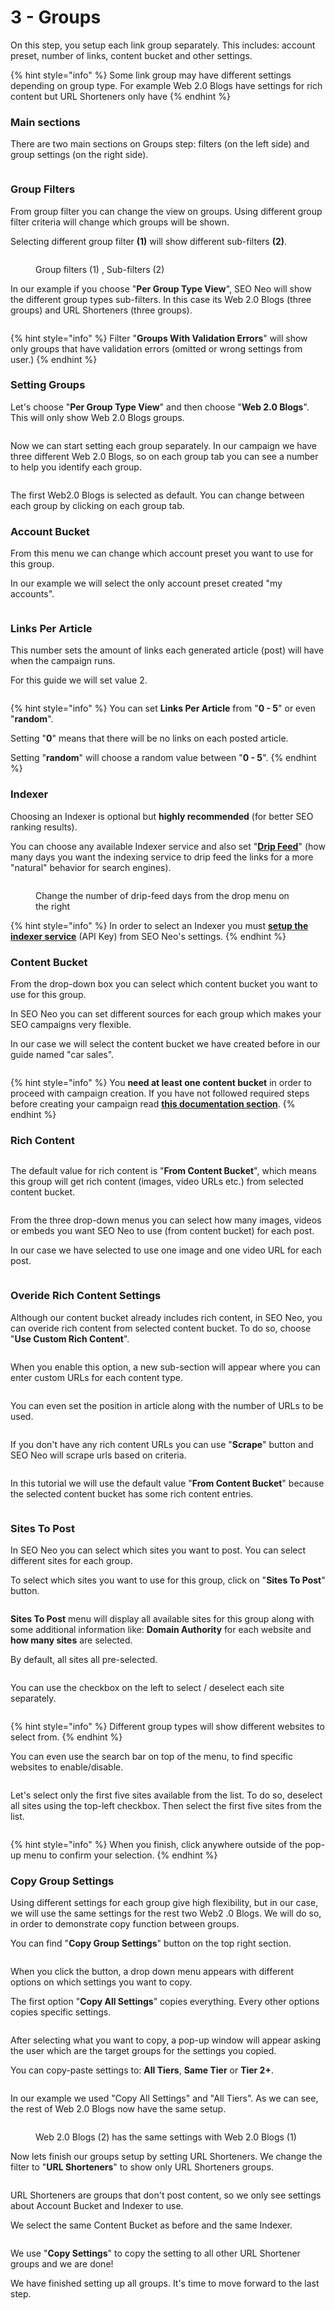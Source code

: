 # 3 - Groups

On this step, you setup each link group separately. This includes: account preset, number of links, content bucket and other settings.

{% hint style="info" %}
Some link group may have different settings depending on group type. For example Web 2.0 Blogs have settings for rich content but URL Shorteners only have&#x20;
{% endhint %}

### Main sections

There are two main sections on Groups step: filters (on the left side) and group settings (on the right side).

<figure><img src="../../../.gitbook/assets/groups.jpg" alt=""><figcaption></figcaption></figure>

### Group Filters

From group filter you can change the view on groups. Using different group filter criteria will change which groups will be shown.

Selecting different group filter **(1)** will show different sub-filters **(2)**.

<figure><img src="../../../.gitbook/assets/filter groups.jpg" alt=""><figcaption><p>Group filters (1) , Sub-filters (2)</p></figcaption></figure>

In our example if you choose "**Per Group Type View**", SEO Neo will show the different group types sub-filters. In this case its Web 2.0 Blogs (three groups) and URL Shorteners (three groups).

<figure><img src="../../../.gitbook/assets/group filters - 2.jpg" alt=""><figcaption></figcaption></figure>

{% hint style="info" %}
Filter "**Groups With Validation Errors**" will show only groups that have validation errors (omitted or wrong settings from user.)
{% endhint %}

### Setting Groups

Let's choose "**Per Group Type View**" and then choose "**Web 2.0 Blogs**". This will only show Web 2.0 Blogs groups.

<figure><img src="../../../.gitbook/assets/group filters - 3 (1).jpg" alt=""><figcaption></figcaption></figure>

Now we can start setting each group separately. In our campaign we have three different Web 2.0 Blogs, so on each group tab you can see a number to help you identify each group.

<figure><img src="../../../.gitbook/assets/group tab.jpg" alt=""><figcaption></figcaption></figure>

The first Web2.0 Blogs is selected as default. You can change between each group by clicking on each group tab.

### Account Bucket

From this menu we can change which account preset you want to use for this group.

In our example we will select the only account preset created "my accounts".

<figure><img src="../../../.gitbook/assets/groups - account bucket.jpg" alt=""><figcaption></figcaption></figure>

### Links Per Article

This number sets the amount of links each generated article (post) will have when the campaign runs.

For this guide we will set value 2.

<figure><img src="../../../.gitbook/assets/groups - links per article.jpg" alt=""><figcaption></figcaption></figure>

{% hint style="info" %}
You can set **Links Per Article** from "**0 - 5**" or even "**random**".

Setting "**0**" means that there will be no links on each posted article.

Setting "**random**" will choose a random value between "**0 - 5**".
{% endhint %}

### Indexer

Choosing an Indexer is optional but **highly recommended** (for better SEO ranking results).&#x20;

You can choose any available Indexer service and also set "[**Drip Feed**](../../../additional-information/glossary/drip-feed.md)" (how many days you want the indexing service to drip feed the links for a more "natural" behavior for search engines).

<figure><img src="../../../.gitbook/assets/groups - indexer.jpg" alt=""><figcaption><p>Change the number of drip-feed days from the drop menu on the right</p></figcaption></figure>

{% hint style="info" %}
In order to select an Indexer you must [**setup the indexer service**](../before-creating-your-campaign/basic-settings.md#1.-set-your-proxies) (API Key) from SEO Neo's settings.
{% endhint %}

### Content Bucket

From the drop-down box you can select which content bucket you want to use for this group.

In SEO Neo you can set different sources for each group which makes your SEO campaigns very flexible.

In our case we will select the content bucket we have created before in our guide named "car sales".

<figure><img src="../../../.gitbook/assets/groups - content bucket.jpg" alt=""><figcaption></figcaption></figure>

{% hint style="info" %}
You **need at least one content bucket** in order to proceed with campaign creation. If you have not followed required steps before creating your campaign read [**this documentation section**](../before-creating-your-campaign/).
{% endhint %}

### Rich Content

<figure><img src="../../../.gitbook/assets/groups - rich 1.jpg" alt=""><figcaption></figcaption></figure>

The default value for rich content is "**From Content Bucket**", which means this group will get rich content (images, video URLs etc.) from selected content bucket.

<figure><img src="../../../.gitbook/assets/groups - rich 2.jpg" alt=""><figcaption></figcaption></figure>

From the three drop-down menus you can select how many images, videos or embeds you want SEO Neo to use (from content bucket) for each post.

In our case we have selected to use one image and one video URL for each post.

<figure><img src="../../../.gitbook/assets/groups - rich 3.jpg" alt=""><figcaption></figcaption></figure>

### Overide Rich Content Settings

Although our content bucket already includes rich content, in SEO Neo, you can overide rich content from selected content bucket. To do so, choose "**Use Custom Rich Content**".

<figure><img src="../../../.gitbook/assets/groups - custom rich content.jpg" alt=""><figcaption></figcaption></figure>

When you enable this option, a new sub-section will appear where you can enter custom URLs for each content type.

<figure><img src="../../../.gitbook/assets/groups - rich content 2.jpg" alt=""><figcaption></figcaption></figure>

You can even set the position in article along with the number of URLs to be used.

<figure><img src="../../../.gitbook/assets/groups - rich content 3.jpg" alt=""><figcaption></figcaption></figure>

If you don't have any rich content URLs you can use "**Scrape**" button and SEO Neo will scrape urls based on criteria.

<figure><img src="../../../.gitbook/assets/groups - rich content 4.jpg" alt=""><figcaption></figcaption></figure>

In this tutorial we will use the default value "**From Content Bucket**" because the selected content bucket has some rich content entries.

<figure><img src="../../../.gitbook/assets/groups whole.jpg" alt=""><figcaption></figcaption></figure>

### Sites To Post

In SEO Neo you can select which sites you want to post. You can select different sites for each group.

To select which sites you want to use for this group, click on "**Sites To Post**" button.

<figure><img src="../../../.gitbook/assets/groups - sites to post.jpg" alt=""><figcaption></figcaption></figure>

**Sites To Post** menu will display all available sites for this group along with some additional information like: **Domain Authority** for each website and **how many sites** are selected.

By default, all sites all pre-selected.

<figure><img src="../../../.gitbook/assets/sites to post 1.JPG" alt=""><figcaption></figcaption></figure>

You can use the checkbox on the left to select / deselect each site separately.

<figure><img src="../../../.gitbook/assets/sites to post 2.jpg" alt=""><figcaption></figcaption></figure>

{% hint style="info" %}
Different group types will show different websites to select from.
{% endhint %}

You can even use the search bar on top of the menu, to find specific websites to enable/disable.

<figure><img src="../../../.gitbook/assets/sites to post 3.jpg" alt=""><figcaption></figcaption></figure>

Let's select only the first five sites available from the list. To do so, deselect all sites using the top-left checkbox. Then select the first five sites from the list.

<figure><img src="../../../.gitbook/assets/sites to post 4.jpg" alt=""><figcaption></figcaption></figure>

{% hint style="info" %}
When you finish, click anywhere outside of the pop-up menu to confirm your selection.
{% endhint %}

### Copy Group Settings

Using different settings for each group give high flexibility, but in our case, we will use the same settings for the rest two Web2 .0 Blogs. We will do so, in order to demonstrate copy function between groups.

You can find "**Copy Group Settings**" button on the top right section.

<figure><img src="../../../.gitbook/assets/groups - copy settings 1.jpg" alt=""><figcaption></figcaption></figure>

When you click the button, a drop down menu appears with different options on which settings you want to copy.

The first option "**Copy All Settings**" copies everything. Every other options copies specific settings.



<figure><img src="../../../.gitbook/assets/groups - copy settings 2.jpg" alt=""><figcaption></figcaption></figure>

After selecting what you want to copy, a pop-up window will appear asking the user which are the target groups for the settings you copied.

You can copy-paste settings to: **All Tiers**, **Same Tier** or **Tier 2+**.

<figure><img src="../../../.gitbook/assets/groups - copy settinsg 3.JPG" alt=""><figcaption></figcaption></figure>

In our example we used "Copy All Settings" and "All Tiers". As we can see, the rest of Web 2.0 Blogs now have the same setup.

<figure><img src="../../../.gitbook/assets/groups - copy settings 4.jpg" alt=""><figcaption><p>Web 2.0 Blogs (2) has the same settings with Web 2.0 Blogs (1)</p></figcaption></figure>

Now lets finish our groups setup by setting URL Shorteners. We change the filter to "**URL Shorteners**" to show only URL Shorteners groups.

<figure><img src="../../../.gitbook/assets/groups - url shorteners.jpg" alt=""><figcaption></figcaption></figure>

URL Shorteners are groups that don't post content, so we only see settings about Account Bucket and Indexer to use.

We select the same Content Bucket as before and the same Indexer.

<figure><img src="../../../.gitbook/assets/groups - url shorteners 2.jpg" alt=""><figcaption></figcaption></figure>

We use "**Copy Settings**" to copy the setting to all other URL Shortener groups and we are done!

We have finished setting up all groups. It's time to move forward to the last step.



